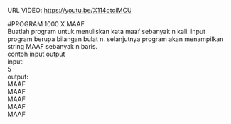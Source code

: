 URL VIDEO: https://youtu.be/X114otciMCU

#PROGRAM 1000 X MAAF<br>
Buatlah program untuk menuliskan kata maaf sebanyak n kali. input program berupa bilangan bulat n. selanjutnya program akan menampilkan string MAAF sebanyak n baris.<br>
contoh input output<br>
input:<br>
5<br>
output:<br>
MAAF<br>
MAAF<br>
MAAF<br>
MAAF<br>
MAAF<br>
